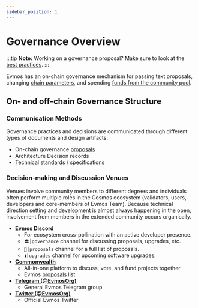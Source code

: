 ```yaml
---
sidebar_position: 1
---
```


# Governance Overview

:::tip
**Note:** Working on a governance proposal? Make sure to look at the [best practices](./best-practices).
:::

Evmos has an on-chain governance mechanism for passing
text proposals, changing [chain parameters](./chain-parameters),
and spending [funds from the community pool](./community-pool).

## On- and off-chain Governance Structure

### Communication Methods

Governance practices and decisions are communicated through different types of documents and design artifacts:

- On-chain governance [proposals](https://www.mintscan.io/evmos/proposals)
- Architecture Decision records
- Technical standards / specifications

### Decision-making and Discussion Venues

Venues involve community members to different degrees
and individuals often perform multiple roles in the Cosmos ecosystem
(validators, users, developers and core-members of Evmos Team).
Because technical direction setting and development is almost always happening in the open,
involvement from members in the extended community occurs organically.

- **[Evmos Discord](https://discord.gg/evmos)**
  - For ecosystem cross-pollination with an active developer presence.
  - `🏛│governance` channel for discussing proposals, upgrades, etc.
  - `📜│proposals` channel for a full list of proposals.
  - `⏫│upgrades` channel for upcoming software upgrades.
- **[Commonwealth](https://commonwealth.im/evmos)**
  - All-in-one platform to discuss, vote, and fund projects together
  - Evmos [proposals](https://commonwealth.im/evmos/proposals) list
- **[Telegram (@EvmosOrg)](https://t.me/EvmosOrg)**
  - General Evmos Telegram group
- **[Twitter (@EvmosOrg)](https://twitter.com/EvmosOrg)**
  - Official Evmos Twitter
